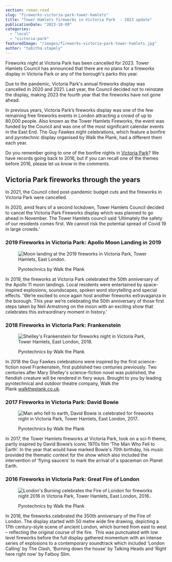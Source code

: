 ```yaml
---
section: roman-road
slug: "fireworks-victoria-park-tower-hamlets"
title: "Tower Hamlets fireworks in Victoria Park  - 2023 update"
publicationDate: "2023-10-09"
categories: 
  - "local"
  - "victoria-park"
featuredImage: "/images/fireworks-victoria-park-tower-hamlets.jpg"
author: "tabitha.stapely"
---
```


Fireworks night at Victoria Park has been cancelled for 2023. Tower Hamlets Council has announced that there are no plans for a fireworks display in Victoria Park or any of the borough's parks this year.

Due to the pandemic, Victoria Park's annual fireworks display was cancelled in 2020 and 2021. Last year, the Council decided not to reinstate the display, making 2023 the fourth year that the fireworks have not gone ahead.

In previous years, Victoria Park’s fireworks display was one of the few remaining free fireworks events in London attracting a crowd of up to 80,000 people. Also known as the Tower Hamlets Fireworks, the event was funded by the Council and was one of the most significant calendar events in the East End. The Guy Fawkes night celebrations, which feature a bonfire and pyrotechnic display organised by Walk the Plank, had a different them each year.

Do you remember going to one of the bonfire nights in [Victoria Park](https://romanroadlondon.com/victoria-park-east-london-bow/)? We have records going back to 2016, but if you can recall one of the themes before 2016, please let us know in the comments.

## Victoria Park fireworks through the years

In 2021, the Council cited post-pandemic budget cuts and the fireworks in Victoria Park were cancelled.

In 2020, amid fears of a second lockdown, Tower Hamlets Council decided to cancel the Victoria Park Fireworks display which was planned to go ahead in November. The Tower Hamlets council said ‘Ultimately the safety of our residents comes first. We cannot risk the potential spread of Covid 19 in large crowds.’

### 2019 Fireworks in Victoria Park: Apollo Moon Landing in 2019

<figure>

![Moon landing at the 2019 fireworks in Victoria Park, Tower Hamlets, East London.](/images/fireworks-victoria-park-tower-hamlets-2019-apollo-moon-landing-1024x683.jpg)

<figcaption>

Pyrotechnics by Walk the Plank

</figcaption>

</figure>

In 2019, the fireworks at Victoria Park celebrated the 50th anniversary of the Apollo 11 moon landings. Local residents were entertained by space-inspired explosions, soundscapes, spoken word storytelling and special effects. 'We’re excited to once again host another fireworks extravaganza in the borough. This year we’re celebrating the 50th anniversary of those first steps taken by Neil Armstrong on the moon with an exciting show that celebrates this extraordinary moment in history.'

### 2018 Fireworks in Victoria Park: Frankenstein

<figure>

![Shelley's Frankenstein for fireworks night in Victoria Park, Tower Hamlets, East London, 2018.](/images/fireworks-victoria-park-tower-hamlets-2018-mary-shelley-Frankenstein-1024x683.jpg)

<figcaption>

Pyrotechnics by Walk the Plank

</figcaption>

</figure>

In 2018 the Guy Fawkes celebrations were inspired by the first science-fiction novel Frankenstein, first published two centuries previously. Two centuries after Mary Shelley's science-fiction novel was published, the fiendish creature will be rendered in fiery ways. Brought to you by leading pyrotechnical and outdoor theatre company, Walk the Plank [walktheplank.co.uk](https://walktheplank.co.uk/).

### 2017 Fireworks in Victoria Park: David Bowie

<figure>

![Man who fell to earth, David Bowie is celebrated for fireworks night in Victoria Park, Tower Hamlets, East London, 2017..](/images/fireworks-victoria-park-tower-hamlets-2017-david-bowie-1024x683.jpg)

<figcaption>

Pyrotechnics by Walk the Plank

</figcaption>

</figure>

In 2017, the Tower Hamlets fireworks at Victoria Park, took on a sci-fi theme, partly inspired by David Bowie’s iconic 1970s film ‘The Man Who Fell to Earth’. In the year that would have marked Bowie's 70th birthday, his music provided the thematic context for the show which also included the intervention of ‘flying saucers’ to mark the arrival of a spaceman on Planet Earth.

### 2016 Fireworks in Victoria Park: Great Fire of London

<figure>

![London's Burning celebrates the Fire of London for fireworks night 2016 in Victoria Park, Tower Hamlets, East London, 2016..](/images/fireworks-victoria-park-tower-hamlets-2016-great-fire-london-burning-1024x683.jpg)

<figcaption>

Pyrotechnics by Walk the Plank

</figcaption>

</figure>

In 2016, the fireworks celebrated the 350th anniversary of the Fire of London. The display started with 50 metre wide fire drawing, depicting a 17th century-style scene of ancient London, which burned from east to west – reflecting the original course of the fire.  This was punctuated with low level fireworks before the full display gathered momentum with an intense series of explosions to a contemporary soundtrack which included ‘London Calling’ by The Clash, ‘Burning down the house’ by Talking Heads and ‘Right here right now’ by Fatboy Slim.


